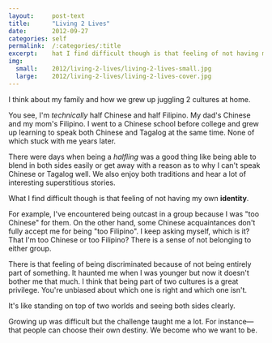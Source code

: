 ```yaml
---
layout:     post-text
title:      "Living 2 Lives"
date:       2012-09-27
categories: self
permalink:  /:categories/:title
excerpt:    hat I find difficult though is that feeling of not having my own identity
img:
  small:    2012/living-2-lives/living-2-lives-small.jpg
  large:    2012/living-2-lives/living-2-lives-cover.jpg
---
```


I think about my family and how we grew up juggling 2 cultures at home.

You see, I'm *technically* half Chinese and half Filipino. My dad's Chinese and my mom's Filipino. I went to a Chinese school before college and grew up learning to speak both Chinese and Tagalog at the same time. None of which stuck with me years later.

There were days when being a *halfling* was a good thing like being able to blend in both sides easily or get away with a reason as to why I can't speak Chinese or Tagalog well. We also enjoy both traditions and hear a lot of interesting superstitious stories.

What I find difficult though is that feeling of not having my own **identity**.

For example, I've encountered being outcast in a group because I was "too Chinese" for them. On the other hand, some Chinese acquaintances don't fully accept me for being "too Filipino". I keep asking myself, which is it? That I'm too Chinese or too Filipino? There is a sense of not belonging to either group.

There is that feeling of being discriminated because of not being entirely part of something. It haunted me when I was younger but now it doesn't bother me that much. I think that being part of two cultures is a great privilege. You're unbiased about which one is right and which one isn't.

It's like standing on top of two worlds and seeing both sides clearly.

Growing up was difficult but the challenge taught me a lot. For instance&mdash;that people can choose their own destiny. We become who we want to be.
